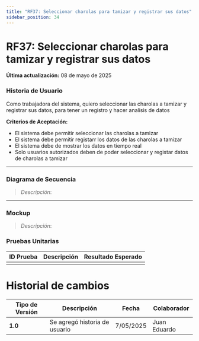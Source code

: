 ```yaml
---
title: "RF37: Seleccionar charolas para tamizar y registrar sus datos"  
sidebar_position: 34
---
```


# RF37: Seleccionar charolas para tamizar y registrar sus datos

**Última actualización:** 08 de mayo de 2025

### Historia de Usuario
Como trabajadora del sistema, quiero seleccionar las charolas a tamizar y registrar sus datos, para tener un registro y hacer analisis de datos

  **Criterios de Aceptación:**
  - El sistema debe permitir seleccionar las charolas a tamizar
  - El sistema debe permitir registarr los datos de las charolas a tamizar
  - El sistema debe de mostrar los datos en tiempo real
  - Solo usuarios autorizados deben de poder seleccionar y registar datos de charolas a tamizar

---

### Diagrama de Secuencia

> *Descripción*: 

---

### Mockup

> *Descripción*:

### Pruebas Unitarias 

| ID Prueba  | Descripción                                               | Resultado Esperado  |
|------------|-----------------------------------------------------------|---------------------|
|            | 	                                                         |                     |

# Historial de cambios
| **Tipo de Versión** | **Descripción**                      | **Fecha** | **Colaborador**   |
| ------------------- | ------------------------------------ | --------- | ----------------- |
| **1.0**             | Se agregó historia de usuario        | 7/05/2025 | Juan Eduardo      |